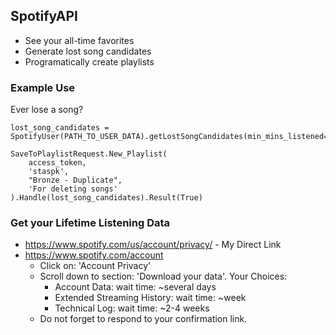 ## SpotifyAPI
- See your all-time favorites
- Generate lost song candidates
- Programatically create playlists

### Example Use
Ever lose a song? 
```
lost_song_candidates = SpotifyUser(PATH_TO_USER_DATA).getLostSongCandidates(min_mins_listened=60)

SaveToPlaylistRequest.New_Playlist(
	access_token,
	'staspk',
	"Bronze - Duplicate",
	'For deleting songs'
).Handle(lost_song_candidates).Result(True)
```

### Get your Lifetime Listening Data
- https://www.spotify.com/us/account/privacy/ - My Direct Link
- https://www.spotify.com/account
	- Click on: 'Account Privacy'
	- Scroll down to section: 'Download your data'. Your Choices:
		- Account Data:  				wait time: ~several days
		- Extended Streaming History:  	wait time: ~week
		- Technical Log:				wait time: ~2-4 weeks
	- Do not forget to respond to your confirmation link.

